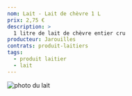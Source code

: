 ```yaml
---
nom: Lait - Lait de chèvre 1 L
prix: 2,75 €
description: >
  1 litre de lait de chèvre entier cru
producteur: Jarouilles
contrats: produit-laitiers
tags: 
  - produit laitier
  - lait
---
```


![photo du lait](lait.jpg)